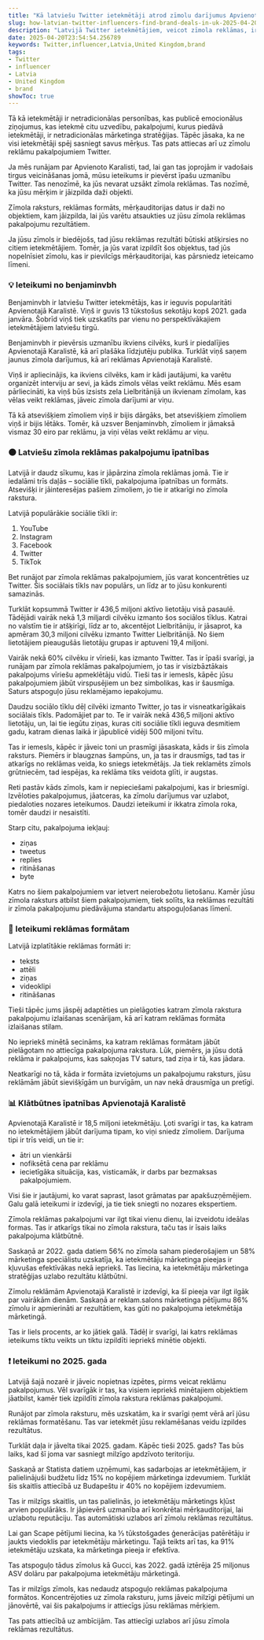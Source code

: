 ```yaml
---
title: "Kā latviešu Twitter ietekmētāji atrod zīmolu darījumus Apvienotajā Karalistē"
slug: how-latvian-twitter-influencers-find-brand-deals-in-uk-2025-04-20
description: "Latvijā Twitter ietekmētājiem, veicot zīmola reklāmas, ir jāapmeklē Apvienotā Karaliste."
date: 2025-04-20T23:54:54.256789
keywords: Twitter,influencer,Latvia,United Kingdom,brand
tags:
- Twitter
- influencer
- Latvia
- United Kingdom
- brand
showToc: true
---
```


Tā kā ietekmētāji ir netradicionālas personības, kas publicē emocionālus ziņojumus, kas ietekmē citu uzvedību, pakalpojumi, kurus piedāvā ietekmētāji, ir netradicionālas mārketinga stratēģijas. Tāpēc jāsaka, ka ne visi ietekmētāji spēj sasniegt savus mērķus. Tas pats attiecas arī uz zīmolu reklāmu pakalpojumiem Twitter.

Ja mēs runājam par Apvienoto Karalisti, tad, lai gan tas joprojām ir vadošais tirgus veicināšanas jomā, mūsu ieteikums ir pievērst īpašu uzmanību Twitter. Tas nenozīmē, ka jūs nevarat uzsākt zīmola reklāmas. Tas nozīmē, ka jūsu mērķim ir jāizpilda daži objekti.

Zīmola raksturs, reklāmas formāts, mērķauditorijas datus ir daži no objektiem, kam jāizpilda, lai jūs varētu atsaukties uz jūsu zīmola reklāmas pakalpojumu rezultātiem.

Ja jūsu zīmols ir biedējošs, tad jūsu reklāmas rezultāti būtiski atšķirsies no citiem ietekmētājiem. Tomēr, ja jūs varat izpildīt šos objektus, tad jūs nopelnīsiet zīmolu, kas ir pievilcīgs mērķauditorijai, kas pārsniedz ieteicamo līmeni.

### 💡 Ieteikumi no benjaminvbh

Benjaminvbh ir latviešu Twitter ietekmētājs, kas ir ieguvis popularitāti Apvienotajā Karalistē. Viņš ir guvis 13 tūkstošus sekotāju kopš 2021. gada janvāra. Šobrīd viņš tiek uzskatīts par vienu no perspektīvākajiem ietekmētājiem latviešu tirgū. 

Benjaminvbh ir pievērsis uzmanību ikviens cilvēks, kurš ir piedalījies Apvienotajā Karalistē, kā arī plašāka līdzjutēju publika. Turklāt viņš saņem jaunus zīmola darījumus, kā arī reklāmas Apvienotajā Karalistē.

Viņš ir apliecinājis, ka ikviens cilvēks, kam ir kādi jautājumi, ka varētu organizēt interviju ar sevi, ja kāds zīmols vēlas veikt reklāmu. Mēs esam pārliecināti, ka viņš būs izsists zela Lielbritānijā un ikvienam zīmolam, kas vēlas veikt reklāmas, jāveic zīmola darījumi ar viņu.

Tā kā atsevišķiem zīmoliem viņš ir bijis dārgāks, bet atsevišķiem zīmoliem viņš ir bijis lētāks. Tomēr, kā uzsver Benjaminvbh, zīmoliem ir jāmaksā vismaz 30 eiro par reklāmu, ja viņi vēlas veikt reklāmu ar viņu. 

### 🟠 Latviešu zīmola reklāmas pakalpojumu īpatnības

Latvijā ir daudz sīkumu, kas ir jāpārzina zīmola reklāmas jomā. Tie ir iedalāmi trīs daļās – sociālie tīkli, pakalpojuma īpatnības un formāts. Atsevišķi ir jāinteresējas pašiem zīmoliem, jo tie ir atkarīgi no zīmola rakstura.

Latvijā populārākie sociālie tīkli ir:
1.	YouTube
2.	Instagram
3.	Facebook
4.	Twitter
5.	TikTok

Bet runājot par zīmola reklāmas pakalpojumiem, jūs varat koncentrēties uz Twitter. Šis sociālais tīkls nav populārs, un līdz ar to jūsu konkurenti samazinās.

Turklāt kopsummā Twitter ir 436,5 miljoni aktīvo lietotāju visā pasaulē. Tādējādi vairāk nekā 1,3 miljardi cilvēku izmanto šos sociālos tīklus. Katrai no valstīm tie ir atšķirīgi, līdz ar to, akcentējot Lielbritāniju, ir jāsaprot, ka apmēram 30,3 miljoni cilvēku izmanto Twitter Lielbritānijā. No šiem lietotājiem pieaugušās lietotāju grupas ir aptuveni 19,4 miljoni.

Vairāk nekā 60% cilvēku ir vīrieši, kas izmanto Twitter. Tas ir īpaši svarīgi, ja runājam par zīmola reklāmas pakalpojumiem, jo tas ir visizbāztākais pakalpojums vīriešu apmeklētāju vidū. Tieši tas ir iemesls, kāpēc jūsu pakalpojumiem jābūt virspusējiem un bez simbolikas, kas ir šausmīga. Saturs atspoguļo jūsu reklamējamo iepakojumu.

Daudzu sociālo tīklu dēļ cilvēki izmanto Twitter, jo tas ir visneatkarīgākais sociālais tīkls. Padomājiet par to. Te ir vairāk nekā 436,5 miljoni aktīvo lietotāju, un, lai tie iegūtu ziņas, kuras citi sociālie tīkli ieguva desmitiem gadu, katram dienas laikā ir jāpublicē vidēji 500 miljoni tvītu.

Tas ir iemesls, kāpēc ir jāveic toni un prasmīgi jāsaskata, kāds ir šis zīmola raksturs. Piemērs ir blaugznas šampūns, un, ja tas ir drausmīgs, tad tas ir atkarīgs no reklāmas veida, ko sniegs ietekmētājs. Ja tiek reklamēts zīmols grūtniecēm, tad iespējas, ka reklāma tiks veidota glīti, ir augstas.

Reti pastāv kāds zīmols, kam ir nepieciešami pakalpojumi, kas ir briesmīgi. Izvēloties pakalpojumus, jāatceras, ka zīmolu darījumus var uzlabot, piedaloties nozares ieteikumos. Daudzi ieteikumi ir ikkatra zīmola roka, tomēr daudzi ir nesaistīti. 

Starp citu, pakalpojuma iekļauj: 
-	ziņas
-	tweetus
-	replies
-	ritināšanas
-	byte

Katrs no šiem pakalpojumiem var ietvert neierobežotu lietošanu. Kamēr jūsu zīmola raksturs atbilst šiem pakalpojumiem, tiek solīts, ka reklāmas rezultāti ir zīmola pakalpojumu piedāvājuma standartu atspoguļošanas līmenī.

### 📢 Ieteikumi reklāmas formātam

Latvijā izplatītākie reklāmas formāti ir:
-	teksts
-	attēli
-	ziņas
-	videoklipi
-	ritināšanas

Tieši tāpēc jums jāspēj adaptēties un pielāgoties katram zīmola rakstura pakalpojumu izlaišanas scenārijam, kā arī katram reklāmas formāta izlaišanas stilam. 

No iepriekš minētā secināms, ka katram reklāmas formātam jābūt pielāgotam no attiecīga pakalpojuma rakstura. Lūk, piemērs, ja jūsu dotā reklāma ir pakalpojums, kas sakņojas TV saturs, tad ziņa ir tā, kas jādara.

Neatkarīgi no tā, kāda ir formāta izvietojums un pakalpojumu raksturs, jūsu reklāmām jābūt sievišķīgām un burvīgām, un nav nekā drausmīga un pretīgi. 

### 📊  Klātbūtnes īpatnības Apvienotajā Karalistē

Apvienotajā Karalistē ir 18,5 miljoni ietekmētāju. Ļoti svarīgi ir tas, ka katram no ietekmētājiem jābūt darījuma tipam, ko viņi sniedz zīmoliem. Darījuma tipi ir trīs veidi, un tie ir: 
-	ātri un vienkārši
-	nofiksētā cena par reklāmu
-	iecietīgāka situācija, kas, visticamāk, ir darbs par bezmaksas pakalpojumiem. 

Visi šie ir jautājumi, ko varat saprast, lasot grāmatas par apakšuzņēmējiem. Galu galā ieteikumi ir izdevīgi, ja tie tiek sniegti no nozares ekspertiem.

Zīmola reklāmas pakalpojumi var ilgt tikai vienu dienu, lai izveidotu ideālas formas. Tas ir atkarīgs tikai no zīmola rakstura, taču tas ir īsais laiks pakalpojuma klātbūtnē. 

Saskaņā ar 2022. gada datiem 56% no zīmola saham piederošajiem un 58% mārketinga speciālistu uzskatīja, ka ietekmētāju mārketinga pieejas ir kļuvušas efektīvākas nekā iepriekš. Tas liecina, ka ietekmētāju mārketinga stratēģijas uzlabo rezultātu klātbūtni.

Zīmolu reklāmām Apvienotajā Karalistē ir izdevīgi, ka šī pieeja var ilgt ilgāk par vairākām dienām. Saskaņā ar reklam.salons mārketinga pētījumu 86% zīmolu ir apmierināti ar rezultātiem, kas gūti no pakalpojuma ietekmētāja mārketingā.

Tas ir liels procents, ar ko jātiek galā. Tādēļ ir svarīgi, lai katrs reklāmas ieteikums tiktu veikts un tiktu izpildīti iepriekš minētie objekti.

### ❗ Ieteikumi no 2025. gada

Latvijā šajā nozarē ir jāveic nopietnas izpētes, pirms veicat reklāmu pakalpojumus. Vēl svarīgāk ir tas, ka visiem iepriekš minētajiem objektiem jāatbilst, kamēr tiek izpildīti zīmola rakstura reklāmas pakalpojumi.

Runājot par zīmola raksturu, mēs uzskatām, ka ir svarīgi ņemt vērā arī jūsu reklāmas formatēšanu. Tas var ietekmēt jūsu reklamēšanas veidu izpildes rezultātus.

Turklāt daļa ir jāvelta tikai 2025. gadam. Kāpēc tieši 2025. gads? Tas būs laiks, kad šī joma var sasniegt milzīgo apdzīvoto teritoriju.

Saskaņā ar Statista datiem uzņēmumi, kas sadarbojas ar ietekmētājiem, ir palielinājuši budžetu līdz 15% no kopējiem mārketinga izdevumiem. Turklāt šis skaitlis attiecībā uz Budapeštu ir 40% no kopējiem izdevumiem. 

Tas ir milzīgs skaitlis, un tas palielinās, jo ietekmētāju mārketings kļūst arvien populārāks. Ir jāpievērš uzmanība arī konkrētai mērķauditorijai, lai uzlabotu reputāciju. Tas automātiski uzlabos arī zīmolu reklāmas rezultātus.

Lai gan Scape pētījumi liecina, ka ⅓ tūkstošgades ģenerācijas patērētāju ir jaukts viedoklis par ietekmētāju mārketingu. Tajā teikts arī tas, ka 91% ietekmētāju uzskata, ka mārketinga pieeja ir efektīva. 

Tas atspoguļo tādus zīmolus kā Gucci, kas 2022. gadā iztērēja 25 miljonus ASV dolāru par pakalpojuma ietekmētāju mārketingā.

Tas ir milzīgs zīmols, kas nedaudz atspoguļo reklāmas pakalpojuma formātos. Koncentrējoties uz zīmola raksturu, jums jāveic milzīgi pētījumi un jānovērtē, vai šis pakalpojums ir attiecīgs jūsu reklāmas mērķiem.

Tas pats attiecībā uz ambīcijām. Tas attiecīgi uzlabos arī jūsu zīmola reklāmas rezultātus.